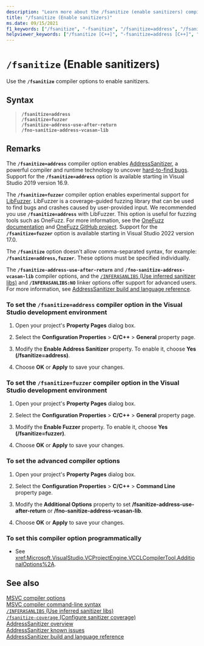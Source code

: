 ```yaml
---
description: "Learn more about the /fsanitize (enable sanitizers) compiler option"
title: "/fsanitize (Enable sanitizers)"
ms.date: 09/15/2021
f1_keywords: ["/fsanitize", "-fsanitize", "/fsanitize=address", "/fsanitize=fuzzer", "/fsanitize-address-use-after-return", "-fsanitize-address-use-after-return", "/fno-sanitize-address-vcasan-lib", "-fno-sanitize-address-vcasan-lib"]
helpviewer_keywords: ["/fsanitize [C++]", "-fsanitize=address [C++]", "address sanitizer compiler option [C++]", "/fsanitize-address-use-after-return", "/fno-sanitize-address-vcasan-lib"]
---
```

# `/fsanitize` (Enable sanitizers)

Use the **`/fsanitize`** compiler options to enable sanitizers.

## Syntax

> **`/fsanitize=address`**\
> **`/fsanitize=fuzzer`**\
> **`/fsanitize-address-use-after-return`**\
> **`/fno-sanitize-address-vcasan-lib`**

## Remarks

The **`/fsanitize=address`** compiler option enables [AddressSanitizer](../../sanitizers/asan.md), a powerful compiler and runtime technology to uncover [hard-to-find bugs](../../sanitizers/asan.md#error-types). Support for the **`/fsanitize=address`** option is available starting in Visual Studio 2019 version 16.9.

The **`/fsanitize=fuzzer`** compiler option enables experimental support for [LibFuzzer](https://releases.llvm.org/3.8.0/docs/LibFuzzer.html). LibFuzzer is a coverage-guided fuzzing library that can be used to find bugs and crashes caused by user-provided input. We recommended you use **`/fsanitize=address`** with LibFuzzer. This option is useful for fuzzing tools such as OneFuzz. For more information, see the [OneFuzz documentation](https://www.microsoft.com/research/project/project-onefuzz/) and [OneFuzz GitHub project](https://github.com/microsoft/onefuzz). Support for the **`/fsanitize=fuzzer`** option is available starting in Visual Studio 2022 version 17.0.

The **`/fsanitize`** option doesn't allow comma-separated syntax, for example: **`/fsanitize=address,fuzzer`**. These options must be specified individually.

The **`/fsanitize-address-use-after-return`** and **`/fno-sanitize-address-vcasan-lib`** compiler options, and the [`/INFERASANLIBS` (Use inferred sanitizer libs)](./inferasanlibs.md) and **`/INFERASANLIBS:NO`** linker options offer support for advanced users. For more information, see [AddressSanitizer build and language reference](../../sanitizers/asan-building.md).

### To set the **`/fsanitize=address`** compiler option in the Visual Studio development environment

1. Open your project's **Property Pages** dialog box.

1. Select the **Configuration Properties** > **C/C++** > **General** property page.

1. Modify the **Enable Address Sanitizer** property. To enable it, choose **Yes (/fsanitize=address)**.

1. Choose **OK** or **Apply** to save your changes.

### To set the **`/fsanitize=fuzzer`** compiler option in the Visual Studio development environment

1. Open your project's **Property Pages** dialog box.

1. Select the **Configuration Properties** > **C/C++** > **General** property page.

1. Modify the **Enable Fuzzer** property. To enable it, choose **Yes (/fsanitize=fuzzer)**.

1. Choose **OK** or **Apply** to save your changes.

### To set the advanced compiler options

1. Open your project's **Property Pages** dialog box.

1. Select the **Configuration Properties** > **C/C++** > **Command Line** property page.

1. Modify the **Additional Options** property to set **/fsanitize-address-use-after-return** or **/fno-sanitize-address-vcasan-lib**.

1. Choose **OK** or **Apply** to save your changes.

### To set this compiler option programmatically

- See <xref:Microsoft.VisualStudio.VCProjectEngine.VCCLCompilerTool.AdditionalOptions%2A>.

## See also

[MSVC compiler options](compiler-options.md)\
[MSVC compiler command-line syntax](compiler-command-line-syntax.md)\
[`/INFERASANLIBS` (Use inferred sanitizer libs)](./inferasanlibs.md)\
[`/fsanitize-coverage` (Configure sanitizer coverage)](fsanitize-coverage.md)\
[AddressSanitizer overview](../../sanitizers/asan.md)\
[AddressSanitizer known issues](../../sanitizers/asan-known-issues.md)\
[AddressSanitizer build and language reference](../../sanitizers/asan-building.md)
